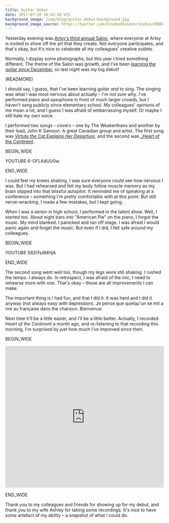 ```yaml
---
title: Guitar Debut
date: 2017-07-28 16:42:58 UTC
background_image: /img/blog/guitar-debut/background.jpg
background_image_source: https://twitter.com/CrookedCosmos/status/890678919917121537
---
```


Yesterday evening was [Artsy's third annual Salon][salon], where everyone at Artsy is invited to show off the art that they create. Not everyone participates, and that's okay, but it's nice to celebrate all my colleagues' creative outlets. 

Normally, I display some photographs, but this year I tried something different. The theme of the Salon was growth, and I've been [learning the guitar since December][guitar], so last night was my big debut!

(READMORE)

I should say, I guess, that I've been learning guitar _and_ to sing. The singing was what I was most nervous about actually – I'm not sure why. I've performed piano and saxophone in front of much larger crowds, but I haven't sang publicly since elementary school. My colleagues' opinions of me mean a lot, and I guess I was afraid of embarrassing myself. Or maybe I still hate my own voice.

I performed two songs – covers – one by The Weakerthans and another by their lead, John K Samson. A great Canadian group and artist. The first song was [_Virtute the Cat Explains Her Departure_][virtute], and the second was [_Heart of the Continent][heart].

BEGIN_WIDE

YOUTUBE 6-OFLKdUU0w
  
END_WIDE

I could feel my knees shaking, I was sure everyone could see how nervous I was. But I had rehearsed and felt my body follow muscle memory as my brain slipped into that blissful autopilot. It reminded me of speaking at a conference – something I'm pretty comfortable with at this point. But still nerve-wracking. I made a few mistakes, but I kept going. 

When I was a senior in high school, I performed in the talent show. Well, I started too. About eight bars into "American Pie" on the piano, I forgot the music. My mind blanked. I panicked and ran off stage. I was afraid I would panic again and forget the music. But even if I did, I felt safe around my colleagues. 

BEGIN_WIDE

YOUTUBE 582iYsdMHjA
  
END_WIDE

The second song went well too, though my legs were still shaking. I rushed the tempo. I always do. In retrospect, I was afraid of the mic; I need to rehearse more with one. That's okay – those are all improvements I can make.

The important thing is I had fun, and that I did it. It was hard and I did it anyway (not always easy with depression). Je pense que quelqu'un se mit a rire au française dans the chanson. Bienvenue.

Next time it'll be a little easier, and I'll be a little better. Actually, I recorded _Heart of the Continent_ a month ago, and re-listening to that recording this morning, I'm surprised by just how much I've improved since then.

BEGIN_WIDE

<iframe width="100%" height="450" scrolling="no" frameborder="no" src="https://w.soundcloud.com/player/?url=https%3A//api.soundcloud.com/tracks/331082254&amp;auto_play=false&amp;hide_related=false&amp;show_comments=true&amp;show_user=true&amp;show_reposts=false&amp;visual=true"></iframe>
  
END_WIDE

Thank you to my colleagues and friends for showing up for my debut, and thank you to my wife Ashley for taking some recordings. It's nice to have some artefact of my ability – a snapshot of what I could do. 

[salon]: https://www.instagram.com/explore/tags/artsysalon/
[guitar]: /blog/learning-guitar/
[virtute]: https://open.spotify.com/track/5bil0D8WSuxyGSDLA4LxZK
[heart]: https://open.spotify.com/track/1RwhqapZ0XuqDDeSY4Tzbu